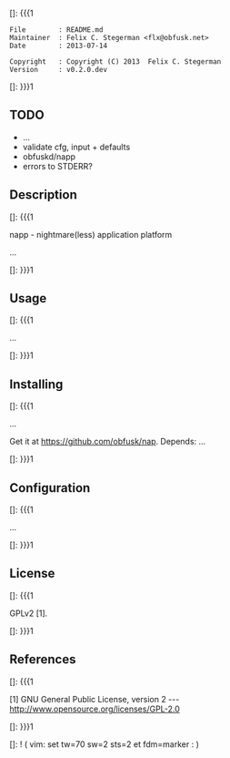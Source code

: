 []: {{{1

    File        : README.md
    Maintainer  : Felix C. Stegerman <flx@obfusk.net>
    Date        : 2013-07-14

    Copyright   : Copyright (C) 2013  Felix C. Stegerman
    Version     : v0.2.0.dev

[]: }}}1

## TODO

  * ...
  * validate cfg, input + defaults
  * obfuskd/napp
  * errors to STDERR?

## Description
[]: {{{1

  napp - nightmare(less) application platform

  ...

[]: }}}1

## Usage
[]: {{{1

  ...

[]: }}}1

## Installing
[]: {{{1

  ...

  Get it at https://github.com/obfusk/nap.  Depends: ...

[]: }}}1

## Configuration
[]: {{{1

  ...

[]: }}}1

## License
[]: {{{1

  GPLv2 [1].

[]: }}}1

## References
[]: {{{1

  [1] GNU General Public License, version 2
  --- http://www.opensource.org/licenses/GPL-2.0

[]: }}}1

[]: ! ( vim: set tw=70 sw=2 sts=2 et fdm=marker : )
